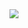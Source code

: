 
<img src="https://raw.githubusercontent.com/ShoAbdurahmon/ShoAbdurahmon/output/github-contribution-grid-snake.svg" />
